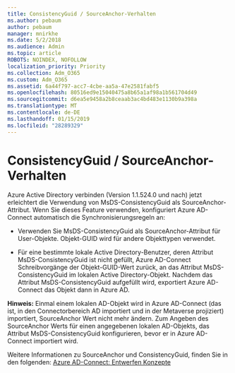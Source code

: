 ```yaml
---
title: ConsistencyGuid / SourceAnchor-Verhalten
ms.author: pebaum
author: pebaum
manager: mnirkhe
ms.date: 5/2/2018
ms.audience: Admin
ms.topic: article
ROBOTS: NOINDEX, NOFOLLOW
localization_priority: Priority
ms.collection: Adm_O365
ms.custom: Adm_O365
ms.assetid: 6a44f797-acc7-4cbe-aa5a-47e2581fabf5
ms.openlocfilehash: 80516ed9e15040475a8b65a1af98a1b561704d49
ms.sourcegitcommit: d6ea5e9458a2b8ceaab3ac4bd483e1130b9a398a
ms.translationtype: MT
ms.contentlocale: de-DE
ms.lasthandoff: 01/15/2019
ms.locfileid: "28289329"
---
```

# <a name="consistencyguid--sourceanchor-behavior"></a>ConsistencyGuid / SourceAnchor-Verhalten

Azure Active Directory verbinden (Version 1.1.524.0 und nach) jetzt erleichtert die Verwendung von MsDS-ConsistencyGuid als SourceAnchor-Attribut. Wenn Sie dieses Feature verwenden, konfiguriert Azure AD-Connect automatisch die Synchronisierungsregeln an:
  
- Verwenden Sie MsDS-ConsistencyGuid als SourceAnchor-Attribut für User-Objekte. Objekt-GUID wird für andere Objekttypen verwendet.
    
- Für eine bestimmte lokale Active Directory-Benutzer, deren Attribut MsDS-ConsistencyGuid ist nicht gefüllt, Azure AD-Connect Schreibvorgänge der Objekt-GUID-Wert zurück, an das Attribut MsDS-ConsistencyGuid im lokalen Active Directory-Objekt. Nachdem das Attribut MsDS-ConsistencyGuid aufgefüllt wird, exportiert Azure AD-Connect das Objekt dann in Azure AD.
    
 **Hinweis:** Einmal einem lokalen AD-Objekt wird in Azure AD-Connect (das ist, in den Connectorbereich AD importiert und in der Metaverse projiziert) importiert, SourceAnchor Wert nicht mehr ändern. Zum Angeben des SourceAnchor Werts für einen angegebenen lokalen AD-Objekts, das Attribut MsDS-ConsistencyGuid konfigurieren, bevor er in Azure AD-Connect importiert wird. 
  
Weitere Informationen zu SourceAnchor und ConsistencyGuid, finden Sie in den folgenden: [Azure AD-Connect: Entwerfen Konzepte](https://docs.microsoft.com/en-us/azure/active-directory/connect/active-directory-aadconnect-design-concepts)
  

